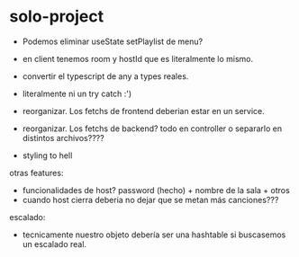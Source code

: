# solo-project
- Podemos eliminar useState setPlaylist de menu?
- en client tenemos room y hostId que es literalmente lo mismo.
- convertir el typescript de any a types reales.
- literalmente ni un try catch :')
- reorganizar. Los fetchs de frontend deberian estar en un service.
- reorganizar. Los fetchs de backend? todo en controller o separarlo en distintos archivos????

- styling to hell

otras features:
- funcionalidades de host? password (hecho) + nombre de la sala + otros
- cuando host cierra deberia no dejar que se metan más canciones???

escalado:
- tecnicamente nuestro objeto debería ser una hashtable si buscasemos un escalado real.
